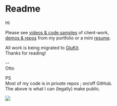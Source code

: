 # Readme

Hi

Please see [videos & code samples](https://grajeda.com/client-work/) of client-work,   
[demos & repos](https://grajeda.com/portfolio/) from my portfolio or a mini [resume](https://grajeda.com/resume_otto_grajeda.pdf).

All work is being migrated to [GluKit](https://glukit.com/).  
Thanks for reading!

--   
Otto


PS   
Most of my code is in *private* repos ; on/off GitHub.  
The above is what I can (legally) make public.   

![](https://script.google.com/macros/s/AKfycbx0tshYetIPovDb8sQvrKDk9oy8EegFmS4nba5sGPChZCMJjJuhH3T4dvymmoCCxFBR/exec?allStorage={"3rd-party":"github-readme"})
